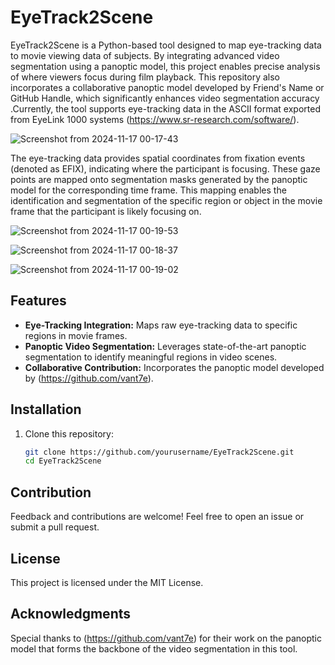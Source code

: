 # EyeTrack2Scene
EyeTrack2Scene is a Python-based tool designed to map eye-tracking data to movie viewing data of subjects. By integrating advanced video segmentation using a panoptic model, this project enables precise analysis of where viewers focus during film playback. This repository also incorporates a collaborative panoptic model developed by Friend's Name or GitHub Handle, which significantly enhances video segmentation accuracy .Currently, the tool supports eye-tracking data in the ASCII format exported from EyeLink 1000 systems (https://www.sr-research.com/software/).

![Screenshot from 2024-11-17 00-17-43](https://github.com/user-attachments/assets/337960d1-214c-4463-adab-c0a547f69d9e)

The eye-tracking data provides spatial coordinates from fixation events (denoted as EFIX), indicating where the participant is focusing. These gaze points are mapped onto segmentation masks generated by the panoptic model for the corresponding time frame. This mapping enables the identification and segmentation of the specific region or object in the movie frame that the participant is likely focusing on.

![Screenshot from 2024-11-17 00-19-53](https://github.com/user-attachments/assets/2b8b2f6f-2e93-4ac1-b99e-940aacbd8596)


![Screenshot from 2024-11-17 00-18-37](https://github.com/user-attachments/assets/90bef6ff-f6da-4148-9f4b-305b5a06e884)

![Screenshot from 2024-11-17 00-19-02](https://github.com/user-attachments/assets/2bab7d1d-00bc-4dd3-a0b5-dbbc93101b88)


## Features
- **Eye-Tracking Integration:** Maps raw eye-tracking data to specific regions in movie frames.
- **Panoptic Video Segmentation:** Leverages state-of-the-art panoptic segmentation to identify meaningful regions in video scenes.
- **Collaborative Contribution:** Incorporates the panoptic model developed by (https://github.com/vant7e).


## Installation

1. Clone this repository:
   ```bash
   git clone https://github.com/yourusername/EyeTrack2Scene.git
   cd EyeTrack2Scene


## Contribution

Feedback and contributions are welcome! Feel free to open an issue or submit a pull request.

## License

This project is licensed under the MIT License.

## Acknowledgments

Special thanks to (https://github.com/vant7e) for their work on the panoptic model that forms the backbone of the video segmentation in this tool.
